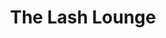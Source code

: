 ---
title: "The Lash Lounge"
url: /portland/the-lash-lounge-northwest-bethany-boulevard/
shop: Kosmetik
---